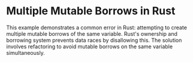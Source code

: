# Multiple Mutable Borrows in Rust
This example demonstrates a common error in Rust: attempting to create multiple mutable borrows of the same variable.  Rust's ownership and borrowing system prevents data races by disallowing this. The solution involves refactoring to avoid mutable borrows on the same variable simultaneously.